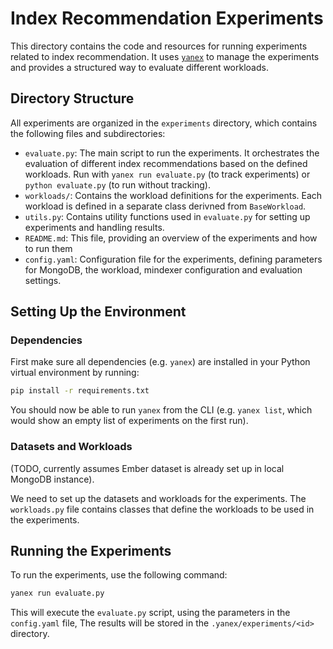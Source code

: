 # Index Recommendation Experiments

This directory contains the code and resources for running experiments related to index recommendation. 
It uses [`yanex`](https://github.com/rueckstiess/yanex) to manage the experiments and provides a structured 
way to evaluate different workloads.


## Directory Structure

All experiments are organized in the `experiments` directory, which contains the following files and subdirectories:

- `evaluate.py`: The main script to run the experiments. It orchestrates the evaluation of different index recommendations 
  based on the defined workloads. Run with `yanex run evaluate.py` (to track experiments) or `python evaluate.py` (to run without tracking).
- `workloads/`: Contains the workload definitions for the experiments. Each workload is defined in a separate class derivned from `BaseWorkload`.
- `utils.py`: Contains utility functions used in `evaluate.py` for setting up experiments and handling results.
- `README.md`: This file, providing an overview of the experiments and how to run them
- `config.yaml`: Configuration file for the experiments, defining parameters for MongoDB, the workload, mindexer configuration and evaluation settings.


## Setting Up the Environment

### Dependencies

First make sure all dependencies (e.g. `yanex`) are installed in your Python virtual environment by running:

```bash
pip install -r requirements.txt
```

You should now be able to run `yanex` from the CLI (e.g. `yanex list`, which would show an empty list of experiments on the first run).


### Datasets and Workloads

(TODO, currently assumes Ember dataset is already set up in local MongoDB instance).

We need to set up the datasets and workloads for the experiments. The `workloads.py` file contains classes that define the workloads to be used in the experiments.


## Running the Experiments

To run the experiments, use the following command:

```bash
yanex run evaluate.py
```

This will execute the `evaluate.py` script, using the
parameters in the `config.yaml` file, The results will be stored in the `.yanex/experiments/<id>` directory.



